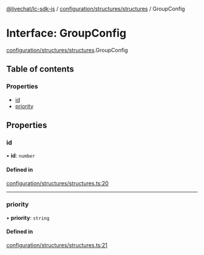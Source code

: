 [@livechat/lc-sdk-js](../README.md) / [configuration/structures/structures](../modules/configuration_structures_structures.md) / GroupConfig

# Interface: GroupConfig

[configuration/structures/structures](../modules/configuration_structures_structures.md).GroupConfig

## Table of contents

### Properties

- [id](configuration_structures_structures.GroupConfig.md#id)
- [priority](configuration_structures_structures.GroupConfig.md#priority)

## Properties

### id

• **id**: `number`

#### Defined in

[configuration/structures/structures.ts:20](https://github.com/livechat/lc-sdk-js/blob/5f5afdd/src/configuration/structures/structures.ts#L20)

___

### priority

• **priority**: `string`

#### Defined in

[configuration/structures/structures.ts:21](https://github.com/livechat/lc-sdk-js/blob/5f5afdd/src/configuration/structures/structures.ts#L21)
